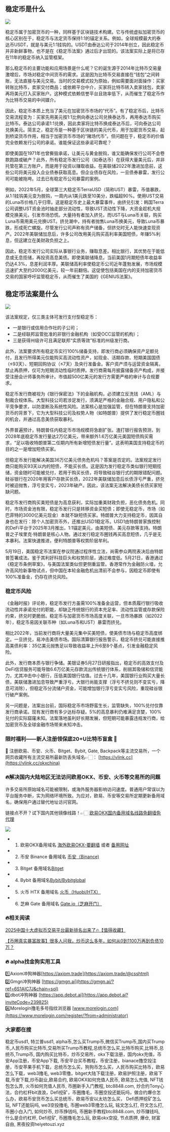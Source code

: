 ## 稳定币是什么

[![](https://307e939.webp.li/20250604121116336.png)](https://btc8848.com/top-10-exchanges)

稳定币属于加密货币的一种，同样基于区块链技术构建。它与传统虚拟加密货币的核心区别在于，稳定币与法定货币保持1:1的锚定关系。例如，全球规模最大的泰达币USDT，就是与美元1:1挂钩的。USDT由泰达公司于2014年创立，因此稳定币并非新鲜事物，也不是在《稳定币法案》通过后才出现的。该法案实际上是将已存在11年的稳定币纳入监管框架。

那么稳定币的主要功能和应用场景是什么呢？它的诞生源于2014年比特币交易量激增后，市场对稳定中间货币的需求。这是因为比特币交易直接在“钱包”之间转账，无法直接与美元交易。当时的交易模式较为原始，例如需要面对面操作：买家转账比特币，卖家交付商品；或依赖平台中介，买家将比特币转入卖家钱包，卖家再将美元打入买家账户。这种模式依赖信誉平台且效率低下，从而催生了稳定币作为比特币交易的中间媒介。

因此，稳定币本质上充当了美元在加密货币市场的“代币”。有了稳定币后，比特币交易流程变为：买家先用美元按1:1比例向泰达公司兑换泰达币，再用泰达币购买比特币。泰达公司承诺1:1兑换，因此卖家将比特币换成泰达币后，可向泰达公司兑换美元。简言之，稳定币是一种基于区块链的美元代币，用于加密货币交易，起到桥梁货币作用，相当于加密货币市场的“赌场代币”。但问题在于，稳定币的价值完全依赖发行公司的承诺。谁能保证这些承诺可靠呢？

即使美国在1971年也曾撕毁承诺，让美元与黄金脱钩，谁又能确保发行公司不会卷款跑路或破产？此外，所有稳定币发行公司（如泰达币）在获得大量美元后，并非托管在第三方账户，而是用于投资以赚取收益。在美联储2022年激进加息前，这些公司将美元投入企业债券获取高息。但企业债存在风险，一旦债券暴雷，发行公司可能被拖垮。过去已有稳定币公司暴雷的案例。

例如，2022年5月，全球第三大稳定币TerraUSD（简称UST）暴雷，币值暴跌，从1:1挂钩美元变为脱钩，一周内从1美元跌至10美分，跌幅超90%。使用UST交易的Luna币价格几乎归零。这是稳定币史上最大暴雷事件，由挤兑引发：韩国Terra公司调整UST资金池时抽走部分流动性，导致UST流动性下降，大资金趁机大规模兑换美元，引发市场恐慌。大量持有者加入挤兑，而UST与Luna币关联，购买Luna币需用美元兑换UST。挤兑潮中，持有者抛售Luna币换美元，导致Luna币暴跌，形成死亡螺旋。尽管发行公司声称有资产储备，但挤兑时无人能快速变现资产。2022年美联储加息后，许多公司改用美元购买高利率美国短债，年赚5%利息，但这建立在美财政负担之上。

因此，稳定币发行公司实际从事银行业务，赚取息差。相比银行，其优势在于能低息或无息揽储，再投资高息美债。即使美联储降息，当前美国1月期短债年收益率仍达4.3%，息差利润丰厚。美联储高利率使稳定币公司近年蓬勃发展，市场规模迅速扩大至约2000亿美元，较一年前翻倍。这促使包括美国在内的支持加密货币交易的国家呼吁监管稳定币，从而催生了美国的《GENIUS法案》。

## 稳定币法案是什么

[![](https://307e939.webp.li/20250604121033043.png)](https://btc8848.com/top-10-exchanges)

该法案规定，仅三类主体可发行支付型稳定币：
- 一是银行或信用合作社的子公司；
- 二是经联邦监管批准的非银行金融机构（如受OCC监管的机构）；
- 三是获得州级许可且满足联邦“实质等效”标准的州级发行商。

此外，法案要求所有稳定币实行100%储备支持，即发行商必须确保资产足额兑付，且发行所得美元仅能购买高流动性资产，如现金、活期存款、短期美国国债（≤93天）、短期回购协议（≤7天）及央行准备金。客户资产须与运营资金隔离，禁止再质押，仅可为短期流动性临时质押。发行商需每月披露储备资产构成，并接受注册会计师事务所审计。市值超500亿美元的发行方需更严格的审计与合规要求。

稳定币发行商被视为《银行保密法》下的金融机构，必须建立反洗钱（AML）与制裁合规体系。大型科技公司若涉足发行，须满足严格的金融合规、用户隐私和公平竞争要求，以防垄断及系统性风险。法案核心是加强监管，但在特朗普支持加密货币的背景下，它为大型科技公司及权势人物（如特朗普）提供了发行稳定币圈钱的机会，并通过高息美债获取暴利。

外界普遍预计，特朗普任内稳定币市场规模将急剧扩张。渣打银行报告预测，到2028年底稳定币发行量达2万亿美元，带来额外1.6万亿美元美国短债购买需求，“足以吸收特朗普第二任期内所有新增短债发行量”。这表明美国支持稳定币的目的之一是增加短债买家。

但稳定币发行能解决美国36万亿美元债务危机吗？答案是否定的。法案规定发行商只能购买93天以内的短债，不能买长债。这是因为发行稳定币类似银行短期揽储，资金随时可能被兑付，若用于购买长债，将导致硅谷银行式的期限错配问题。硅谷银行在2020年用客户存款买长债，2022年美联储加息后长债浮亏严重，挤兑时被迫抛售，浮亏变实亏，2023年破产。因此，该法案无法解决美债长债买家短缺问题。

稳定币发行商购买美短债是为高息获利，实际加重美财政负担，恶化债务危机。同时，市场资金池有限，稳定币发行只是转移资金买短债；即使无稳定币，市场（如巴菲特的3000亿美元现金）本就不缺短债买家。特朗普大力支持稳定币，因其自身也在发行：除个人加密货币外，还推出USD1稳定币。USD1由特朗普家族控制的DeFi平台于2025年3月推出，1:1锚定美元，由美短债、美元存款等支持。特朗普之子埃里克·特朗普是核心人物。通过发行稳定币圈钱再买高息短债，几乎是无本暴利。法案快速推进，便利特朗普等权势阶层牟利。

5月19日，美国稳定币法案在参议院通过程序性立法，尚需参众两院表决后由特朗普签署成法。鉴于其利好科技巨头和权势阶层，通过难度低。5月21日，香港通过《稳定币条例草案》，与美国法案类似但更侧重监管。香港常作为金融防火墙，允许高风险新事物试点，但中国在本轮金融危机出清前不会参与，因稳定币即使有100%准备金，仍存在挤兑风险。

### 稳定币风险

《金融时报》评论称，稳定币发行方虽需100%准备金运营，但本质履行银行吸收流动性并承诺兑付的职能，却缺乏传统银行的资本充足率、流动性监管或存款保险约束，挤兑时更脆弱。稳定币与加密货币市场高度关联，一旦市场暴跌（如2022年），稳定币易因关联币种（如Luna币和UST）暴雷而挤兑。

相比2022年，当前发行商将大量美元集中买美短债，使美债市场与稳定币高度绑定。一旦挤兑，易冲击美债市场。国际清算银行报告警示，稳定币挤兑可能直接推高美债利率：35亿美元抛售足以导致收益率上升6至8个基点，引发金融稳定风险。

此外，发行商本质与银行争储。美银证券5月27日研报指出，稳定币的高效支付及DeFi信贷服务可能导致6.6万亿美元存款流出传统银行体系，削弱其吸储和信贷能力，尤其冲击中小银行，压低美国银行估值。过去十几年，美国银行业购买大量长债，美联储激进加息导致严重浮亏。大银行尚能支撑（浮亏不挤兑则不变实亏，降息可消除），但稳定币分流储户资金，可能增加银行浮亏变实亏风险，重现硅谷银行破产案例。

另一问题是，法案出台前，国际稳定币市场野蛮生长，监管缺失，100%兑付仅靠发行商承诺。现有发行商有多少达标存疑。5%的高息暴利仍难满足贪婪，100%兑付的实际窟窿未知。法案落地虽利好长期发展，但短期可能暴露违规发行商，给加密货币及全球金融市场带来未知冲击。

### 限时福利——新人注册领保底20+U比特币盲盒 🎁
🎁 注册欧易、币安、火币、Bitget、Bybit, Gate, Backpack等主流交易所，一个网页收藏所有主流交易所最新防丢失域名👉🏻： [https://vlink.cc](https://vlink.cc/okxchina)

### 🔥解决国内大陆地区无法访问欧易OKX、币安、火币等交易所的问题
许多交易所原始域名可能被限制，或海外服务器影响访问速度。普通用户常误以为平台服务中断，实为网络环境所致。为应对，欧易、币安等交易所定期更新备用域名，确保用户通过替代地址访问官网。

链接点不开？试下国内其他镜像线路！👉🏻 [欧易OKX国内备用域名线路免翻墙免代理](https://vlink.cc/okxcn)

[![](https://307e939.webp.li/20250812124552161.png)](https://vlink.cc/okxcn)

- 1. 欧易OKX备用域名 [海外欧易OKX-要翻墙](https://www.okx.com/join/76527935) 或者 [备用网址](https://www.oucnyi.net/zh-hans/join/76527935) 
- 2. 币安 Binance 备用域名 [币安（Binance)](https://accounts.binance.com/zh-CN/register?ref=36457687)
- 3. Bitget 备用域名[Bitget](https://www.bitget.com/zh-CN/referral/register?from=referral&clacCode=VRNEYUTR)
- 4. Bybit 备用域名[Bybit/Bybitglobal](https://www.bybitglobal.com/zh-MY/invite/?ref=VMKORMM)
- 5. 火币 HTX 备用域名 [火币（Huobi/HTX）](https://www.htx.com/invite/zh-cn/1f?invite_code=whf45223)
- 6. 芝麻 Gate 备用域名 [Gate.io（芝麻开门）](https://www.gate.io/zh/signup?ref_type=103&ref=A1ERAQ)

### 🔥相关阅读
[2025中国十大虚拟币交易平台最新排名出来了🔥【值得收藏】](https://btc8848.com/top-10-exchanges/)

[【币圈真实暴富故事】很多人问我，炒币这么多年，如何从0到1100万再到负债10万？](https://heiyetouzi.xyz/biquanstory001/)

### 🔥 alpha找金狗实用工具
1️⃣Axiom冲狗神器[https://axiom.trade](https://axiom.trade/@csshtml)  
2️⃣Gmgn冲狗神器 [https://gmgn.ai](https://gmgn.ai/?ref=6S1AIC7J&chain=sol)  
3️⃣dbot冲狗神器 [https://app.debot.ai](https://app.debot.ai?inviteCode=239825)  
4️⃣Morelogin撸毛多号指纹浏览器 [www.morelogin.com](https://www.morelogin.com/register/?from=administrator)  

### 大家都在搜
稳定币usd1, 特兰普usd1, alpha币,怎么买Trump币,微信买Trump币,国内买Trump币,人民币购买比特币,交易所买Trump币教程,总统币怎么买,比特币购买,比特币,总统币,Trump币, 国内购买比特币，炒币交易所，okx下载注册，国内okx充值，币安App注册，币安App下载, 币安平台买币教程，币安注册，bianace撸空投注册，币安苹果手机下载，总统币怎么买，狗狗币怎么买，人民币购买比特币，欧易 怎么下载，web3撸毛, web3零撸，bitget大陆下载注册，欧易护照注册，欧易下载,币安下载,炒币副业,欧易合约, 欧易OKX如何充值人民币, 欧易怎么充值, NFT钱包怎么弄, 火币如何充值人民币, 币圈新手入门教程, btc8848.com, 炒合约Tony心法，合约杠杆bit浪浪，Defi挖矿，币圈撸毛，币圈空投还能玩吗，做合约爆仓怎么办，欧易币安货币怎么买总统币，欧易币安以太坊怎么买， Defi质押挖矿怎么玩, NFT还能玩吗, we3空投撸毛, 币圈web3零撸怎么玩, 铭文怎么打, 符文怎么打, 币圈小白入门, 如何炒币, 炒币挣钱吗, 币圈新手教程btc8848.com, 炒币赚钱吗, 什么是合约杠杆, Defi挖矿, 币圈撸毛怎么玩, 欧易okx空投, 节点质押, 爆仓, 财富自由, 黑夜投资heiyetouzi.xyz